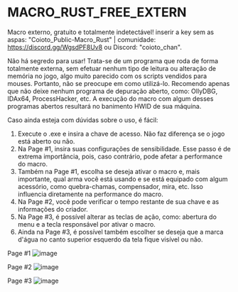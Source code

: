 # MACRO_RUST_FREE_EXTERN

Macro externo, gratuito e totalmente indetectável! inserir a key sem as aspas: "Coioto_Public-Macro_Rust" | comunidade: https://discord.gg/WgsdPF8Uv8 ou Discord: "coioto_chan".

Não há segredo para usar! Trata-se de um programa que roda de forma totalmente externa, sem efetuar nenhum tipo de leitura ou alteração de memória no jogo, algo muito parecido com os scripts vendidos para mouses. Portanto, não se preocupe em como utilizá-lo. Recomendo apenas que não deixe nenhum programa de depuração aberto, como: OllyDBG, IDAx64, ProcessHacker, etc. A execução do macro com algum desses programas abertos resultará no banimento HWID de sua máquina.

Caso ainda esteja com dúvidas sobre o uso, é fácil:

1) Execute o .exe e insira a chave de acesso. Não faz diferença se o jogo está aberto ou não.
2) Na Page #1, insira suas configurações de sensibilidade. Esse passo é de extrema importância, pois, caso contrário, pode afetar a performance do macro.
3) Também na Page #1, escolha se deseja ativar o macro e, mais importante, qual arma você está usando e se está equipado com algum acessório, como quebra-chamas, compensador, mira, etc. Isso influencia diretamente na performance do macro.
4) Na Page #2, você pode verificar o tempo restante de sua chave e as informações do criador.
5) Na Page #3, é possível alterar as teclas de ação, como: abertura do menu e a tecla responsável por ativar o macro.
6) Ainda na Page #3, é possível também escolher se deseja que a marca d'água no canto superior esquerdo da tela fique visível ou não.

Page #1
![image](https://github.com/user-attachments/assets/cbdbf20b-35f3-48f5-b01e-27797b8e9019)


Page #2
![image](https://github.com/user-attachments/assets/54023f6e-1e9a-4ff2-be1f-0500381a9095)

Page #3
![image](https://github.com/user-attachments/assets/116bd405-4bf4-431d-b8e6-0548323a4eda)
